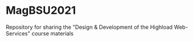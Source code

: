 # MagBSU2021
Repository for sharing the "Design &amp; Development of the Highload Web-Services" course materials
